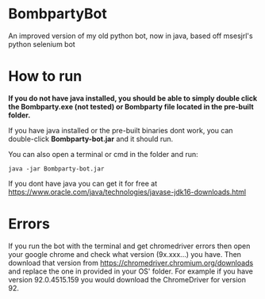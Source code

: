 # BombpartyBot
An improved version of my old python bot, now in java, based off msesjrl's python selenium bot

# How to run
**If you do not have java installed, you should be able to simply double click the Bombparty.exe (not tested) or Bombparty file located in the pre-built folder.**

If you have java installed or the pre-built binaries dont work, you can double-click **Bombparty-bot.jar** and it should run.

You can also open a terminal or cmd in the folder and run:
```
java -jar Bombparty-bot.jar
```

If you dont have java you can get it for free at https://www.oracle.com/java/technologies/javase-jdk16-downloads.html

# Errors
If you run the bot with the terminal and get chromedriver errors then open your google chrome and check what version (9x.xxx...) you have. Then download that version from https://chromedriver.chromium.org/downloads and replace the one in provided in your OS' folder. For example if you have version 92.0.4515.159 you would download the ChromeDriver for version 92.
